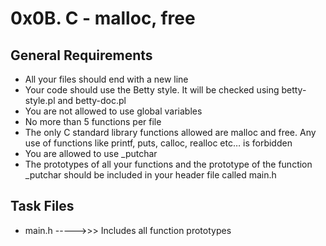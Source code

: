 # 0x0B. C - malloc, free

## General Requirements

* All your files should end with a new line
* Your code should use the Betty style. It will be checked using betty-style.pl and betty-doc.pl
* You are not allowed to use global variables
* No more than 5 functions per file
* The only C standard library functions allowed are malloc and free. Any use of functions like printf, puts, calloc, realloc etc… is forbidden
* You are allowed to use _putchar
* The prototypes of all your functions and the prototype of the function _putchar should be included in your header file called main.h


## Task Files

* main.h ----->>> Includes all function prototypes

